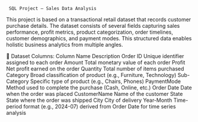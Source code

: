     SQL Project – Sales Data Analysis

This project is based on a transactional retail dataset that records customer purchase details. The dataset consists of several fields capturing sales performance, profit metrics, product categorization, order timelines, customer demographics, and payment modes. This structured data enables holistic business analytics from multiple angles.

📌 Dataset Columns:
Column Name	Description
Order ID	Unique identifier assigned to each order
Amount	Total monetary value of each order
Profit	Net profit earned on the order
Quantity	Total number of items purchased
Category	Broad classification of product (e.g., Furniture, Technology)
Sub-Category	Specific type of product (e.g., Chairs, Phones)
PaymentMode	Method used to complete the purchase (Cash, Online, etc.)
Order Date	Date when the order was placed
CustomerName	Name of the customer
State	State where the order was shipped
City	City of delivery
Year-Month	Time-period format (e.g., 2024-07) derived from Order Date for time series analysis
